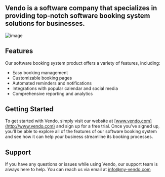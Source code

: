 ## Vendo is a software company that specializes in providing top-notch software booking system solutions for businesses.

![image](https://user-images.githubusercontent.com/70757499/222150931-da0122da-8be6-4217-91b9-385158428825.png)

## Features

Our software booking system product offers a variety of features, including:

- Easy booking management
- Customizable booking pages
- Automated reminders and notifications
- Integrations with popular calendar and social media
- Comprehensive reporting and analytics

## Getting Started

To get started with Vendo, simply visit our website at [www.vendo.com](http://www.vendo.com) and sign up for a free trial. Once you've signed up, you'll be able to explore all of the features of our software booking system and see how it can help your business streamline its booking processes.

## Support

If you have any questions or issues while using Vendo, our support team is always here to help. You can reach us via email at info@my-vendo.com
